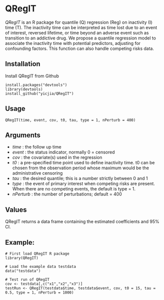 # QRegIT
 *QRegIT* is an R package for quantile (Q) regression (Reg) on inactivity (I) time (T). The inactivity time can be interpreted as time lost due to an event of interest, reversed lifetime, or time beyond an adverse event such as transition to an addictive drug. We propose a quantile regression model to associate the inactivity time with potential predictors, adjusting for confounding factors. This function can also handle competing risks data.
 
 ## Installation

Install QRegIT from Github
```
install.packages("devtools")
library(devtools)
install_github("yicjia/QRegIT")
```

## Usage
```
QRegIT(time, event, cov, t0, tau, type = 1, nPerturb = 400)
```

## Arguments
* *time* :	the follow up time
* *event* :	the status indicator, normally 0 = censored
* *cov* :	the covariate(s) used in the regression
* *t0* :	a pre-specified time point used to define inactivity time. t0 can be chosen from the observation period whose maximum would be the administrative censoring
* *tau* : the desired quantile; this is a number strictly between 0 and 1
* *type* :	the event of primary interest when competing risks are present. When there are no competing events, the default is type = 1.
* *nPerturb* :	the number of perturbations; default = 400

## Values
QRegIT returns a data frame containing the estimated coefficients and 95% CI.

## Example:
```
# First load QRegIT R package
library(QRegIT)

# Load the example data testdata
data("testdata")

# Test run of QRegIT
cov <- testdata[,c("x1","x2","x3")]
testRun <- QRegIT(testdata$time, testdata$event, cov, t0 = 15, tau = 0.5, type = 1, nPerturb = 1000)
```
